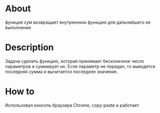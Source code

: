 # About

функция сум возвращает внутреннюю функцию для дальнейшего ее выполнения

# Description

Задача сделать функцию, которая принимает бесконечное число параметров и суммирует их.
Если параметр не передан, то выводится последняя сумма и вычитается последнее значение.

# How to

Использовал консоль браузера Chrome, copy-paste и работает